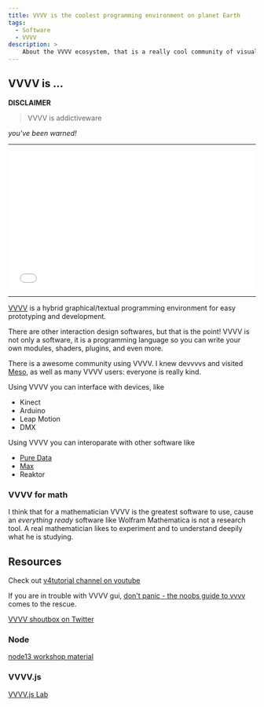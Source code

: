 ```yaml
---
title: VVVV is the coolest programming environment on planet Earth
tags:
  - Software
  - VVVV
description: >
    About the VVVV ecosystem, that is a really cool community of visual artists
---
```



## VVVV is ...

**DISCLAIMER**

> VVVV is addictiveware

*you've been warned!*

--------

<iframe src="//player.vimeo.com/video/62894232" width="500" height="281" frameborder="0" webkitallowfullscreen mozallowfullscreen allowfullscreen></iframe>

--------

[VVVV][1] is a hybrid graphical/textual programming environment for easy prototyping and development.

There are other interaction design softwares, but that is the point! VVVV is not only a software, it is a programming language so you can write your own modules, shaders, plugins, and even more.

There is a awesome community using VVVV. I knew devvvvs and visited [Meso][2], as well as many VVVV users: everyone is really kind.

Using VVVV you can interface with devices, like

* Kinect
* Arduino
* Leap Motion
* DMX

Using VVVV you can interoparate with other software like

* [Pure Data][3]
* [Max][4]
* Reaktor

### VVVV for math

I think that for a mathematician VVVV is the greatest software to use, cause an *everything ready* software like Wolfram Mathematica is not a research tool. A real mathematician likes to experiment and to understand deepily what he is studying.

## Resources

Check out [v4tutorial channel on youtube](http://www.youtube.com/user/v4tutorial/videos)

If you are in trouble with VVVV gui, [don't panic - the noobs guide to vvvv](http://vvvv.org/contribution/dont-panic-the-noobs-guide-to-vvvv) comes to the rescue.

[VVVV shoutbox on Twitter](https://twitter.com/vvvvshoutbox)

### Node

[node13 workshop material](http://vvvv.org/blog/node13-workshop-material)

### VVVV.js

[VVVV.js Lab](http://lab.vvvvjs.com/)

  [1]: http://vvvv.org/
  [2]: http://www.meso.net/
  [3]: http://puredata.info/
  [4]: http://cycling74.com/products/max/

